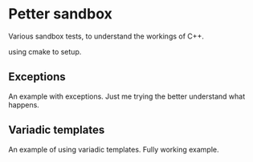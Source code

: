 # Petter sandbox
Various sandbox tests, to understand the workings of C++. 

using cmake to setup.

## Exceptions
An example with exceptions. Just me trying the better understand what happens. 

## Variadic templates
An example of using variadic templates. Fully working example.

